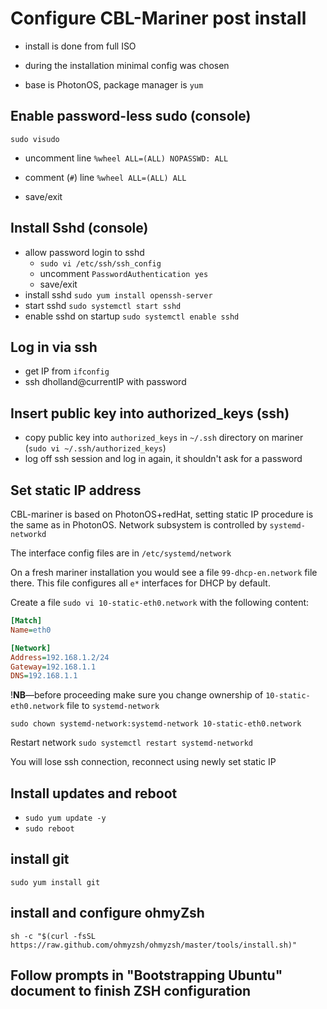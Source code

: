 # Configure CBL-Mariner post install

* install is done from full ISO

* during the installation minimal config was chosen

* base is PhotonOS, package manager is `yum`

## Enable password-less sudo (console)

`sudo visudo`

* uncomment line `%wheel ALL=(ALL) NOPASSWD: ALL`

* comment (`#`) line `%wheel ALL=(ALL) ALL`

* save/exit

## Install Sshd (console)

* allow password login to sshd
  * `sudo vi /etc/ssh/ssh_config`
  * uncomment `PasswordAuthentication yes`
  * save/exit
* install sshd `sudo yum install openssh-server`
* start sshd `sudo systemctl start sshd`
* enable sshd on startup `sudo systemctl enable sshd`

## Log in via ssh

* get IP from `ifconfig`
* ssh dholland@currentIP with password

## Insert public key into authorized_keys (ssh)

* copy public key into `authorized_keys` in `~/.ssh` directory on mariner (`sudo vi ~/.ssh/authorized_keys`)
* log off ssh session and log in again, it shouldn't ask for a password

## Set static IP address

CBL-mariner is based on PhotonOS+redHat, setting static IP procedure is the same as in PhotonOS. Network subsystem is controlled by `systemd-networkd`

The interface config files are in `/etc/systemd/network`

On a fresh mariner installation you would see a file `99-dhcp-en.network` file there.
This file configures all `e*` interfaces for DHCP by default.

Create a file `sudo vi 10-static-eth0.network` with the following content:

```Ini
[Match]
Name=eth0

[Network]
Address=192.168.1.2/24
Gateway=192.168.1.1
DNS=192.168.1.1
```

!**NB**—before proceeding make sure you change ownership of `10-static-eth0.network` file to `systemd-network`

```Shell
sudo chown systemd-network:systemd-network 10-static-eth0.network
```

Restart network `sudo systemctl restart systemd-networkd`

You will lose ssh connection, reconnect using newly set static IP

## Install updates and reboot

* `sudo yum update -y`
* `sudo reboot`

## install git

`sudo yum install git`

## install and configure ohmyZsh

`sh -c "$(curl -fsSL https://raw.github.com/ohmyzsh/ohmyzsh/master/tools/install.sh)"`

## Follow prompts in "Bootstrapping Ubuntu" document to finish ZSH configuration
